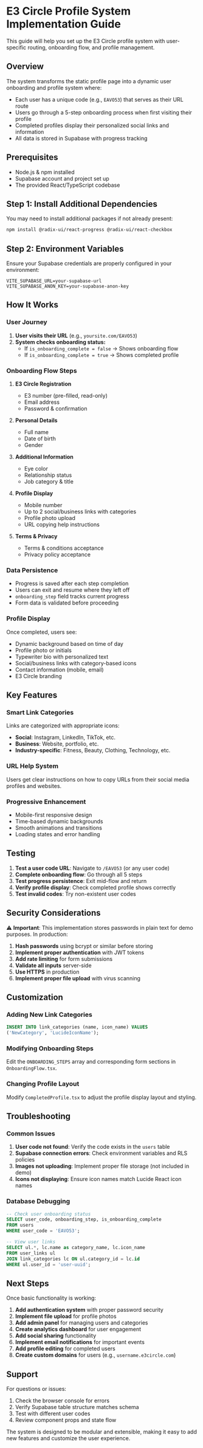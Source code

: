 # E3 Circle Profile System Implementation Guide

This guide will help you set up the E3 Circle profile system with user-specific routing, onboarding flow, and profile management.

## Overview

The system transforms the static profile page into a dynamic user onboarding and profile system where:

- Each user has a unique code (e.g., `EAVO53`) that serves as their URL route
- Users go through a 5-step onboarding process when first visiting their profile
- Completed profiles display their personalized social links and information
- All data is stored in Supabase with progress tracking

## Prerequisites

- Node.js & npm installed
- Supabase account and project set up
- The provided React/TypeScript codebase

## Step 1: Install Additional Dependencies

You may need to install additional packages if not already present:

```bash
npm install @radix-ui/react-progress @radix-ui/react-checkbox
```

## Step 2: Environment Variables

Ensure your Supabase credentials are properly configured in your environment:

```env
VITE_SUPABASE_URL=your-supabase-url
VITE_SUPABASE_ANON_KEY=your-supabase-anon-key
```

## How It Works

### User Journey

1. **User visits their URL** (e.g., `yoursite.com/EAVO53`)
2. **System checks onboarding status:**
   - If `is_onboarding_complete = false` → Shows onboarding flow
   - If `is_onboarding_complete = true` → Shows completed profile

### Onboarding Flow Steps

1. **E3 Circle Registration**
   - E3 number (pre-filled, read-only)
   - Email address
   - Password & confirmation

2. **Personal Details**
   - Full name
   - Date of birth
   - Gender

3. **Additional Information**
   - Eye color
   - Relationship status
   - Job category & title

4. **Profile Display**
   - Mobile number
   - Up to 2 social/business links with categories
   - Profile photo upload
   - URL copying help instructions

5. **Terms & Privacy**
   - Terms & conditions acceptance
   - Privacy policy acceptance

### Data Persistence

- Progress is saved after each step completion
- Users can exit and resume where they left off
- `onboarding_step` field tracks current progress
- Form data is validated before proceeding

### Profile Display

Once completed, users see:
- Dynamic background based on time of day
- Profile photo or initials
- Typewriter bio with personalized text
- Social/business links with category-based icons
- Contact information (mobile, email)
- E3 Circle branding

## Key Features

### Smart Link Categories

Links are categorized with appropriate icons:
- **Social**: Instagram, LinkedIn, TikTok, etc.
- **Business**: Website, portfolio, etc.  
- **Industry-specific**: Fitness, Beauty, Clothing, Technology, etc.

### URL Help System

Users get clear instructions on how to copy URLs from their social media profiles and websites.

### Progressive Enhancement

- Mobile-first responsive design
- Time-based dynamic backgrounds
- Smooth animations and transitions
- Loading states and error handling

## Testing

1. **Test a user code URL**: Navigate to `/EAVO53` (or any user code)
2. **Complete onboarding flow**: Go through all 5 steps
3. **Test progress persistence**: Exit mid-flow and return
4. **Verify profile display**: Check completed profile shows correctly
5. **Test invalid codes**: Try non-existent user codes

## Security Considerations

⚠️ **Important**: This implementation stores passwords in plain text for demo purposes. In production:

1. **Hash passwords** using bcrypt or similar before storing
2. **Implement proper authentication** with JWT tokens
3. **Add rate limiting** for form submissions
4. **Validate all inputs** server-side
5. **Use HTTPS** in production
6. **Implement proper file upload** with virus scanning

## Customization

### Adding New Link Categories

```sql
INSERT INTO link_categories (name, icon_name) VALUES
('NewCategory', 'LucideIconName');
```

### Modifying Onboarding Steps

Edit the `ONBOARDING_STEPS` array and corresponding form sections in `OnboardingFlow.tsx`.

### Changing Profile Layout

Modify `CompletedProfile.tsx` to adjust the profile display layout and styling.

## Troubleshooting

### Common Issues

1. **User code not found**: Verify the code exists in the `users` table
2. **Supabase connection errors**: Check environment variables and RLS policies
3. **Images not uploading**: Implement proper file storage (not included in demo)
4. **Icons not displaying**: Ensure icon names match Lucide React icon names

### Database Debugging

```sql
-- Check user onboarding status
SELECT user_code, onboarding_step, is_onboarding_complete 
FROM users 
WHERE user_code = 'EAVO53';

-- View user links
SELECT ul.*, lc.name as category_name, lc.icon_name
FROM user_links ul
JOIN link_categories lc ON ul.category_id = lc.id
WHERE ul.user_id = 'user-uuid';
```

## Next Steps

Once basic functionality is working:

1. **Add authentication system** with proper password security
2. **Implement file upload** for profile photos
3. **Add admin panel** for managing users and categories
4. **Create analytics dashboard** for user engagement
5. **Add social sharing** functionality
6. **Implement email notifications** for important events
7. **Add profile editing** for completed users
8. **Create custom domains** for users (e.g., `username.e3circle.com`)

## Support

For questions or issues:
1. Check the browser console for errors
2. Verify Supabase table structure matches schema
3. Test with different user codes
4. Review component props and state flow

The system is designed to be modular and extensible, making it easy to add new features and customize the user experience.